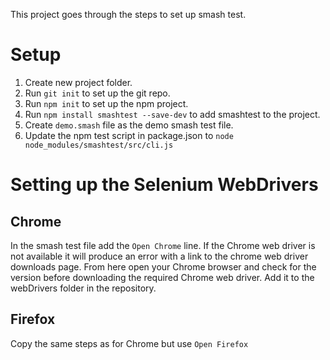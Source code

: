 This project goes through the steps to set up smash test.

# Setup

1. Create new project folder.
2. Run `git init` to set up the git repo.
3. Run `npm init` to set  up the npm project.
4. Run `npm install smashtest --save-dev` to add smashtest to the project.
5. Create `demo.smash` file as the demo smash test file.
6. Update the npm test script in package.json to `node node_modules/smashtest/src/cli.js` 


# Setting up the Selenium WebDrivers

## Chrome

In the smash test file add the `Open Chrome` line. If the Chrome web driver is not available it will produce an error with a link to the chrome web driver downloads page. From here open your Chrome browser and check for the version before downloading the required Chrome web driver. Add it to the webDrivers folder in the repository.

## Firefox

Copy the same steps as for Chrome but use `Open Firefox`